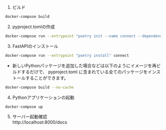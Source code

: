 

1. ビルド
```sh
docker-compose build
```

2. pyproject.tomlの作成
```sh
docker-compose run --entrypoint "poetry init --name connect --dependency fastapi --dependency uvicorn[standard]" connect
```

3. FastAPIのインストール
```sh
docker-compose run --entrypoint "poetry install" connect
```

- 新しいPythonパッケージを追加した場合などは以下のようにイメージを再ビルドするだけで、 pyproject.toml に含まれている全てのパッケージをインストールすることができます。
```sh
docker-compose build --no-cache
```

4. Pythonアプリケーションの起動
```sh
docker-compose up
```

5. サーバー起動確認  
http://localhost:8000/docs
